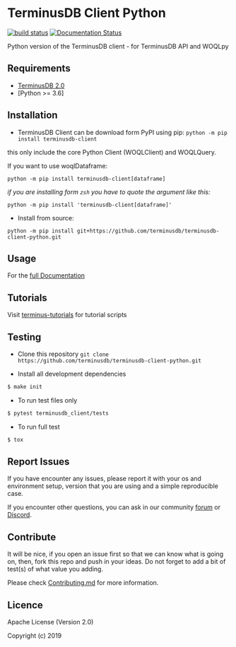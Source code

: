 TerminusDB Client Python
==========================

[![build status](https://api.travis-ci.com/terminusdb/terminusdb-client-python.svg?branch=master)](https://travis-ci.com/terminusdb/terminusdb-client-python)
[![Documentation Status](https://readthedocs.org/projects/terminusdb-client-python/badge/?version=latest)](https://terminus-client-python.readthedocs.io/en/latest/?badge=latest)

Python version of the TerminusDB client - for TerminusDB API and WOQLpy

## Requirements
- [TerminusDB 2.0](https://github.com/terminusdb/terminusdb-server)
- [Python >= 3.6]

## Installation
-  TerminusDB Client can be download form PyPI using pip:
`python -m pip install terminusdb-client`

this only include the core Python Client (WOQLClient) and WOQLQuery.

If you want to use woqlDataframe:

`python -m pip install terminusdb-client[dataframe]`

*if you are installing form `zsh` you have to quote the argument like this:*

`python -m pip install 'terminusdb-client[dataframe]'`

- Install from source:

`python -m pip install git+https://github.com/terminusdb/terminusdb-client-python.git`

## Usage
For the [full Documentation](https://terminusdb-client-python.readthedocs.io/)

## Tutorials
Visit [terminus-tutorials](https://github.com/terminusdb/terminusdb-tutorials) for tutorial scripts

## Testing
* Clone this repository
`git clone https://github.com/terminusdb/terminusdb-client-python.git`

* Install all development dependencies
```sh
$ make init
```

* To run test files only
```sh
$ pytest terminusdb_client/tests
```

* To run full test
```sh
$ tox
```

## Report Issues

If you have encounter any issues, please report it with your os and environment setup, version that you are using and a simple reproducible case.

If you encounter other questions, you can ask in our community [forum](https://community.terminusdb.com/) or [Discord](https://discord.gg/Gvdqw97).

## Contribute

It will be nice, if you open an issue first so that we can know what is going on, then, fork this repo and push in your ideas. Do not forget to add a bit of test(s) of what value you adding.

Please check [Contributing.md](Contributing.md) for more information.

## Licence

Apache License (Version 2.0)

Copyright (c) 2019
